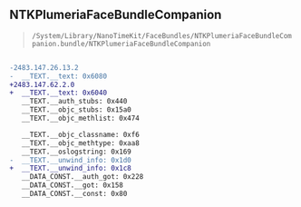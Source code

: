 ## NTKPlumeriaFaceBundleCompanion

> `/System/Library/NanoTimeKit/FaceBundles/NTKPlumeriaFaceBundleCompanion.bundle/NTKPlumeriaFaceBundleCompanion`

```diff

-2483.147.26.13.2
-  __TEXT.__text: 0x6080
+2483.147.62.2.0
+  __TEXT.__text: 0x6040
   __TEXT.__auth_stubs: 0x440
   __TEXT.__objc_stubs: 0x15a0
   __TEXT.__objc_methlist: 0x474

   __TEXT.__objc_classname: 0xf6
   __TEXT.__objc_methtype: 0xaa8
   __TEXT.__oslogstring: 0x169
-  __TEXT.__unwind_info: 0x1d0
+  __TEXT.__unwind_info: 0x1c8
   __DATA_CONST.__auth_got: 0x228
   __DATA_CONST.__got: 0x158
   __DATA_CONST.__const: 0x80

```
